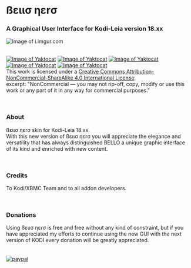 # ßειισ ηεrσ
### A Graphical User Interface for Kodi-Leia version 18.xx

![Image of i.imgur.com](https://imgur.com/a/tTvUO)

<br>[![Image of Yaktocat](https://mirrors.creativecommons.org/presskit/icons/cc.svg)](http://creativecommons.org/licenses/by-nc-sa/4.0/)
[![Image of Yaktocat](https://mirrors.creativecommons.org/presskit/icons/by.svg)](http://creativecommons.org/licenses/by-nc-sa/4.0/)
[![Image of Yaktocat](https://mirrors.creativecommons.org/presskit/icons/nc-eu.svg)](http://creativecommons.org/licenses/by-nc-sa/4.0/)
[![Image of Yaktocat](https://mirrors.creativecommons.org/presskit/icons/nc.svg)](http://creativecommons.org/licenses/by-nc-sa/4.0/)
[![Image of Yaktocat](https://mirrors.creativecommons.org/presskit/icons/sa.svg)](http://creativecommons.org/licenses/by-nc-sa/4.0/)
<br>This work is licensed under a <a rel="license" href="http://creativecommons.org/licenses/by-nc-sa/4.0/">Creative Commons Attribution-NonCommercial-ShareAlike 4.0 International License</a>.
<br>excerpt: "NonCommercial — you may not rip-off, copy, modify or use this work or any part of it in any way for commercial purposes."

<br>

### **About**
ßειισ ηεrσ skin for Kodi-Leia 18.xx.
<br>With this new version of ßειισ ηεrσ you will appreciate the elegance and versatility that has always distinguished BELLO a unique graphic interface of its kind and enriched with new content.

<br>

### **Credits**
To Kodi/XBMC Team and to all addon developers.

<br>

### **Donations**
Using ßειισ ηεrσ is free and free without any kind of constraint,
 but if you have appreciated my efforts to continue using the new GUI with the next version of KODI
 every donation will be greatly appreciated.
<br>
<br>
<br>[![paypal](http://i63.tinypic.com/24nfj39.png)](https://www.paypal.me/bellonero)
